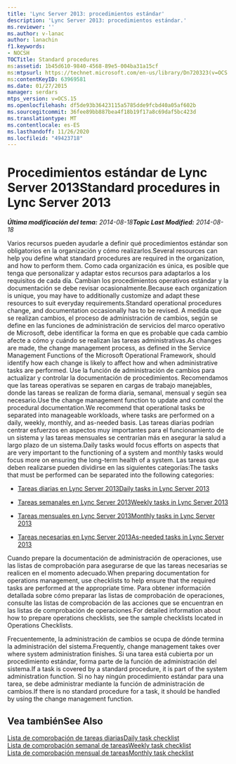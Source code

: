 ```yaml
---
title: 'Lync Server 2013: procedimientos estándar'
description: 'Lync Server 2013: procedimientos estándar.'
ms.reviewer: ''
ms.author: v-lanac
author: lanachin
f1.keywords:
- NOCSH
TOCTitle: Standard procedures
ms:assetid: 1b45d610-9840-4568-89e5-004ba31a15cf
ms:mtpsurl: https://technet.microsoft.com/en-us/library/Dn720323(v=OCS.15)
ms:contentKeyID: 63969581
ms.date: 01/27/2015
manager: serdars
mtps_version: v=OCS.15
ms.openlocfilehash: df5de93b36423115a5785dde9fcbd40a05af602b
ms.sourcegitcommit: 36fee89bb887bea4f18b19f17a8c69daf5bc423d
ms.translationtype: MT
ms.contentlocale: es-ES
ms.lasthandoff: 11/26/2020
ms.locfileid: "49423718"
---
```

# <a name="standard-procedures-in-lync-server-2013"></a><span data-ttu-id="4c018-103">Procedimientos estándar de Lync Server 2013</span><span class="sxs-lookup"><span data-stu-id="4c018-103">Standard procedures in Lync Server 2013</span></span>

<div data-xmlns="http://www.w3.org/1999/xhtml">

<div class="topic" data-xmlns="http://www.w3.org/1999/xhtml" data-msxsl="urn:schemas-microsoft-com:xslt" data-cs="https://msdn.microsoft.com/">

<div data-asp="https://msdn2.microsoft.com/asp">



</div>

<div id="mainSection">

<div id="mainBody"><span data-ttu-id="4c018-104">

<span> </span></span><span class="sxs-lookup"><span data-stu-id="4c018-104">

<span> </span></span></span>

<span data-ttu-id="4c018-105">_**Última modificación del tema:** 2014-08-18_</span><span class="sxs-lookup"><span data-stu-id="4c018-105">_**Topic Last Modified:** 2014-08-18_</span></span>

<span data-ttu-id="4c018-106">Varios recursos pueden ayudarle a definir qué procedimientos estándar son obligatorios en la organización y cómo realizarlos.</span><span class="sxs-lookup"><span data-stu-id="4c018-106">Several resources can help you define what standard procedures are required in the organization, and how to perform them.</span></span> <span data-ttu-id="4c018-107">Como cada organización es única, es posible que tenga que personalizar y adaptar estos recursos para adaptarlos a los requisitos de cada día. Cambian los procedimientos operativos estándar y la documentación se debe revisar ocasionalmente.</span><span class="sxs-lookup"><span data-stu-id="4c018-107">Because each organization is unique, you may have to additionally customize and adapt these resources to suit everyday requirements.Standard operational procedures change, and documentation occasionally has to be revised.</span></span> <span data-ttu-id="4c018-108">A medida que se realizan cambios, el proceso de administración de cambios, según se define en las funciones de administración de servicios del marco operativo de Microsoft, debe identificar la forma en que es probable que cada cambio afecte a cómo y cuándo se realizan las tareas administrativas.</span><span class="sxs-lookup"><span data-stu-id="4c018-108">As changes are made, the change management process, as defined in the Service Management Functions of the Microsoft Operational Framework, should identify how each change is likely to affect how and when administrative tasks are performed.</span></span> <span data-ttu-id="4c018-109">Use la función de administración de cambios para actualizar y controlar la documentación de procedimientos. Recomendamos que las tareas operativas se separen en cargas de trabajo manejables, donde las tareas se realizan de forma diaria, semanal, mensual y según sea necesario.</span><span class="sxs-lookup"><span data-stu-id="4c018-109">Use the change management function to update and control the procedural documentation.We recommend that operational tasks be separated into manageable workloads, where tasks are performed on a daily, weekly, monthly, and as-needed basis.</span></span> <span data-ttu-id="4c018-110">Las tareas diarias podrían centrar esfuerzos en aspectos muy importantes para el funcionamiento de un sistema y las tareas mensuales se centrarían más en asegurar la salud a largo plazo de un sistema.</span><span class="sxs-lookup"><span data-stu-id="4c018-110">Daily tasks would focus efforts on aspects that are very important to the functioning of a system and monthly tasks would focus more on ensuring the long-term health of a system.</span></span> <span data-ttu-id="4c018-111">Las tareas que deben realizarse pueden dividirse en las siguientes categorías:</span><span class="sxs-lookup"><span data-stu-id="4c018-111">The tasks that must be performed can be separated into the following categories:</span></span>

  - [<span data-ttu-id="4c018-112">Tareas diarias en Lync Server 2013</span><span class="sxs-lookup"><span data-stu-id="4c018-112">Daily tasks in Lync Server 2013</span></span>](lync-server-2013-daily-tasks.md)

  - [<span data-ttu-id="4c018-113">Tareas semanales en Lync Server 2013</span><span class="sxs-lookup"><span data-stu-id="4c018-113">Weekly tasks in Lync Server 2013</span></span>](lync-server-2013-weekly-tasks.md)

  - [<span data-ttu-id="4c018-114">Tareas mensuales en Lync Server 2013</span><span class="sxs-lookup"><span data-stu-id="4c018-114">Monthly tasks in Lync Server 2013</span></span>](lync-server-2013-monthly-tasks.md)

  - [<span data-ttu-id="4c018-115">Tareas necesarias en Lync Server 2013</span><span class="sxs-lookup"><span data-stu-id="4c018-115">As-needed tasks in Lync Server 2013</span></span>](lync-server-2013-as-needed-tasks.md)

<span data-ttu-id="4c018-116">Cuando prepare la documentación de administración de operaciones, use las listas de comprobación para asegurarse de que las tareas necesarias se realicen en el momento adecuado.</span><span class="sxs-lookup"><span data-stu-id="4c018-116">When preparing documentation for operations management, use checklists to help ensure that the required tasks are performed at the appropriate time.</span></span> <span data-ttu-id="4c018-117">Para obtener información detallada sobre cómo preparar las listas de comprobación de operaciones, consulte las listas de comprobación de las acciones que se encuentran en las listas de comprobación de operaciones.</span><span class="sxs-lookup"><span data-stu-id="4c018-117">For detailed information about how to prepare operations checklists, see the sample checklists located in Operations Checklists.</span></span>

<span data-ttu-id="4c018-118">Frecuentemente, la administración de cambios se ocupa de dónde termina la administración del sistema.</span><span class="sxs-lookup"><span data-stu-id="4c018-118">Frequently, change management takes over where system administration finishes.</span></span> <span data-ttu-id="4c018-119">Si una tarea está cubierta por un procedimiento estándar, forma parte de la función de administración del sistema.</span><span class="sxs-lookup"><span data-stu-id="4c018-119">If a task is covered by a standard procedure, it is part of the system administration function.</span></span> <span data-ttu-id="4c018-120">Si no hay ningún procedimiento estándar para una tarea, se debe administrar mediante la función de administración de cambios.</span><span class="sxs-lookup"><span data-stu-id="4c018-120">If there is no standard procedure for a task, it should be handled by using the change management function.</span></span>

<div>

## <a name="see-also"></a><span data-ttu-id="4c018-121">Vea también</span><span class="sxs-lookup"><span data-stu-id="4c018-121">See Also</span></span>


[<span data-ttu-id="4c018-122">Lista de comprobación de tareas diarias</span><span class="sxs-lookup"><span data-stu-id="4c018-122">Daily task checklist</span></span>](lync-server-2013-operations-checklists.md)  
[<span data-ttu-id="4c018-123">Lista de comprobación semanal de tareas</span><span class="sxs-lookup"><span data-stu-id="4c018-123">Weekly task checklist</span></span>](lync-server-2013-operations-checklists.md)  
[<span data-ttu-id="4c018-124">Lista de comprobación mensual de tareas</span><span class="sxs-lookup"><span data-stu-id="4c018-124">Monthly task checklist</span></span>](lync-server-2013-operations-checklists.md)  
  

<span data-ttu-id="4c018-125"></div>

</div>

<span> </span>

</div>

</div>

</span><span class="sxs-lookup"><span data-stu-id="4c018-125"></div>

</div>

<span> </span>

</div>

</div>

</span></span></div>

